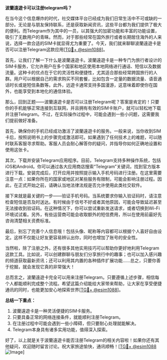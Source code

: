 **波蘭遠遊卡可以注册telegram吗？**

在当今这个信息爆炸的时代，社交媒体平台已经成为我们日常生活中不可或缺的一部分。无论是与朋友保持联系，还是获取新闻资讯，这些平台都为我们提供了极大的便利。而Telegram作为其中的一员，以其强大的加密功能和丰富的功能设置，吸引了无数用户的青睐。然而，对于那些经常在国外旅行或者长期居住海外的人来说，选择一款合适的SIM卡就显得尤为重要了。今天，我们就来聊聊波蘭遠遊卡是否可以注册Telegram这款应用[[TG💪+ @esim1088](https://t.me/s/esim1088)]。

首先，让我们了解一下什么是波蘭遠遊卡。波蘭遠遊卡是一种专门为旅行者设计的SIM卡服务，它允许用户在多个国家和地区使用本地网络进行通话、短信以及数据流量。这种卡的优点在于它的灵活性和便捷性，尤其适合那些经常跨国旅行的人群。用户可以根据自己的需求购买不同套餐，比如包含一定量的数据流量、语音通话时长或是短信条数等。此外，远遊卡通常支持多国漫游，这意味着即使你在国外，也能享受到本地化的通信体验。

那么，回到正题——波蘭遠遊卡是否可以注册Telegram呢？答案是肯定的！只要你的手机能够正常连接到互联网，并且拥有有效的SIM卡账户，就可以轻松地下载并注册Telegram。不过，在实际操作过程中，可能会遇到一些小问题，这需要我们提前做好准备。

首先，确保你的手机已经成功激活了波蘭遠遊卡的服务。一般来说，当你收到SIM卡后，按照说明书上的步骤完成激活即可。如果遇到了任何技术上的难题，可以随时联系客服寻求帮助。客服人员会耐心解答你的疑问，并指导你如何正确地设置和使用这张卡。

其次，下载并安装Telegram应用程序。目前，Telegram支持多种操作系统，包括iOS和Android。你可以通过各大应用商店搜索“Telegram”关键词，找到官方版本进行下载。安装完成后，打开应用并按照提示输入手机号码进行注册。在这里需要注意一点：如果你所在的国家或地区对某些服务有限制，可能会影响注册过程。因此，在正式开始之前，请确认当地法律法规是否允许使用此类社交软件。

接下来就是最关键的一步——验证手机号码。当系统要求你输入验证码时，请注意检查短信是否及时送达。有时候由于信号不好或者其他原因，可能会导致延迟甚至无法接收到验证码。在这种情况下，你可以尝试重新发送请求，或者切换到Wi-Fi环境试试看。另外，有些运营商可能会收取额外的短信费用，所以在使用前最好先咨询清楚相关资费标准。

最后，别忘了完善个人信息哦！包括头像、昵称等内容都可以根据个人喜好自由设定。这样不仅能让好友更容易辨认出你，同时也增加了账号的安全性。

当然啦，除了注册之外，还有很多其他实用技巧可以帮助你更好地利用Telegram这款工具。比如说，可以创建群聊与朋友们分享旅行中的趣事；也可以加入感兴趣的频道获取最新资讯；还可以利用其内置的各种插件扩展功能……总之，只要你善于挖掘，就会发现它真的非常强大！

总而言之，波蘭遠遊卡完全可以用来注册Telegram。只要遵循上述步骤，相信每个人都能顺利完成整个流程。希望这篇介绍能给大家带来帮助，让大家在享受便捷通讯的同时，也能更加安心地探索世界[[TG💪+ @esim1088](https://t.me/s/esim1088)]。

**总结一下重点：**
1. 波蘭遠遊卡是一种灵活便捷的SIM卡服务。
2. 只要具备正常的网络连接条件，就能顺利注册Telegram。
3. 在注册过程中可能会遇到一些小障碍，但只要耐心处理就能解决。
4. Telegram本身具有诸多实用功能，值得深入探索。

好了，以上就是关于波蘭遠遊卡能否注册Telegram的相关内容啦！如果你还有其他疑问，欢迎随时留言讨论。祝大家旅途愉快，通讯顺畅！[[TG💪+ @esim1088](https://t.me/s/esim1088) ![Image](https://i.postimg.cc/4NQfJmqS/Snipaste-2025-05-13-00-14-12.png)]